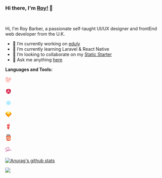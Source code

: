 ### Hi there, I'm [Roy!](https://roybarber.github.io) 👋

<br />

Hi, I'm Roy Barber, a passionate self-taught UI/UX designer and frontEnd web developer from the U.K.

- 🔭 I’m currently working on  [eduly](https://eduly.co.uk)
- 🌱 I’m currently learning Laravel & React Native
- 👯 I’m looking to collaborate on my [Static Starter](https://github.com/roybarber/static-starter)
- 💬 Ask me anything [here](https://github.com/roybarber/roybarber/issues)

**Languages and Tools:**  

<code><img height="20" src="https://raw.githubusercontent.com/github/explore/80688e429a7d4ef2fca1e82350fe8e3517d3494d/topics/laravel/laravel.png"></code>

<code><img height="20" src="https://raw.githubusercontent.com/github/explore/80688e429a7d4ef2fca1e82350fe8e3517d3494d/topics/angular/angular.png"></code>

<code><img height="20" src="https://raw.githubusercontent.com/github/explore/80688e429a7d4ef2fca1e82350fe8e3517d3494d/topics/react-native/react-native.png"></code>

<code><img height="20" src="https://raw.githubusercontent.com/github/explore/a5995564b5ff71c41da080abc49f1ba4132127c1/topics/sketch/sketch.png"></code>

<code><img height="20" src="https://raw.githubusercontent.com/github/explore/80688e429a7d4ef2fca1e82350fe8e3517d3494d/topics/gulp/gulp.png"></code>

<code><img height="20" src="https://raw.githubusercontent.com/github/explore/80688e429a7d4ef2fca1e82350fe8e3517d3494d/topics/html/html.png"></code>

<code><img height="20" src="https://raw.githubusercontent.com/github/explore/80688e429a7d4ef2fca1e82350fe8e3517d3494d/topics/sass/sass.png"></code>


[![Anurag's github stats](https://github-readme-stats.vercel.app/api?username=roybarber&show_icons=true&title_color=fff&icon_color=79ff97&text_color=9f9f9f&bg_color=151515)](https://github.com/anuraghazra/github-readme-stats)


<a href="https://github.com/roybarber/static-starter">
  <img align="left" src="https://github-readme-stats.vercel.app/api/pin/?username=roybarber&repo=static-starter.github.io&title_color=fff&icon_color=79ff97&text_color=9f9f9f&bg_color=151515" />
</a>
